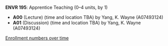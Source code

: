 **ENVR 195**: Apprentice Teaching (0–4 units, by 1)

- **A00** (Lecture) (time and location TBA) by Yang, K. Wayne (A07493124)
- **A01** (Discussion) (time and location TBA) by Yang, K. Wayne (A07493124)

[Enrollment numbers over time](./ENVR195.tsv)
